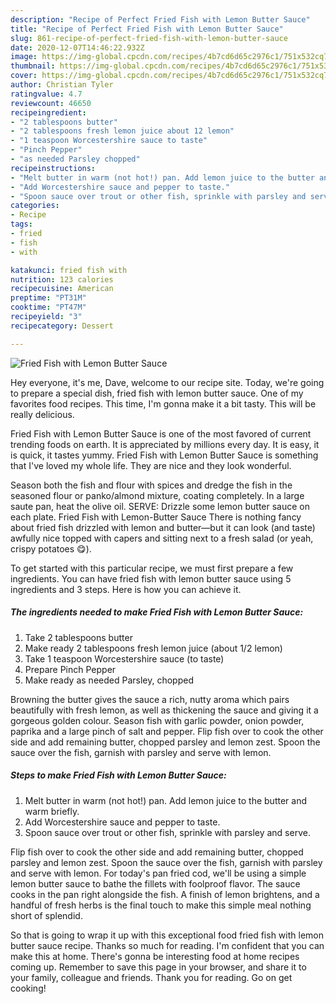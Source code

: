 ```yaml
---
description: "Recipe of Perfect Fried Fish with Lemon Butter Sauce"
title: "Recipe of Perfect Fried Fish with Lemon Butter Sauce"
slug: 861-recipe-of-perfect-fried-fish-with-lemon-butter-sauce
date: 2020-12-07T14:46:22.932Z
image: https://img-global.cpcdn.com/recipes/4b7cd6d65c2976c1/751x532cq70/fried-fish-with-lemon-butter-sauce-recipe-main-photo.jpg
thumbnail: https://img-global.cpcdn.com/recipes/4b7cd6d65c2976c1/751x532cq70/fried-fish-with-lemon-butter-sauce-recipe-main-photo.jpg
cover: https://img-global.cpcdn.com/recipes/4b7cd6d65c2976c1/751x532cq70/fried-fish-with-lemon-butter-sauce-recipe-main-photo.jpg
author: Christian Tyler
ratingvalue: 4.7
reviewcount: 46650
recipeingredient:
- "2 tablespoons butter"
- "2 tablespoons fresh lemon juice about 12 lemon"
- "1 teaspoon Worcestershire sauce to taste"
- "Pinch Pepper"
- "as needed Parsley chopped"
recipeinstructions:
- "Melt butter in warm (not hot!) pan. Add lemon juice to the butter and warm briefly."
- "Add Worcestershire sauce and pepper to taste."
- "Spoon sauce over trout or other fish, sprinkle with parsley and serve."
categories:
- Recipe
tags:
- fried
- fish
- with

katakunci: fried fish with 
nutrition: 123 calories
recipecuisine: American
preptime: "PT31M"
cooktime: "PT47M"
recipeyield: "3"
recipecategory: Dessert

---
```



![Fried Fish with Lemon Butter Sauce](https://img-global.cpcdn.com/recipes/4b7cd6d65c2976c1/751x532cq70/fried-fish-with-lemon-butter-sauce-recipe-main-photo.jpg)

Hey everyone, it's me, Dave, welcome to our recipe site. Today, we're going to prepare a special dish, fried fish with lemon butter sauce. One of my favorites food recipes. This time, I'm gonna make it a bit tasty. This will be really delicious.

Fried Fish with Lemon Butter Sauce is one of the most favored of current trending foods on earth. It is appreciated by millions every day. It is easy, it is quick, it tastes yummy. Fried Fish with Lemon Butter Sauce is something that I've loved my whole life. They are nice and they look wonderful.

Season both the fish and flour with spices and dredge the fish in the seasoned flour or panko/almond mixture, coating completely. In a large saute pan, heat the olive oil. SERVE: Drizzle some lemon butter sauce on each plate. Fried Fish with Lemon-Butter Sauce There is nothing fancy about fried fish drizzled with lemon and butter—but it can look (and taste) awfully nice topped with capers and sitting next to a fresh salad (or yeah, crispy potatoes 😋).


To get started with this particular recipe, we must first prepare a few ingredients. You can have fried fish with lemon butter sauce using 5 ingredients and 3 steps. Here is how you can achieve it.

<!--inarticleads1-->

##### The ingredients needed to make Fried Fish with Lemon Butter Sauce:

1. Take 2 tablespoons butter
1. Make ready 2 tablespoons fresh lemon juice (about 1/2 lemon)
1. Take 1 teaspoon Worcestershire sauce (to taste)
1. Prepare Pinch Pepper
1. Make ready as needed Parsley, chopped


Browning the butter gives the sauce a rich, nutty aroma which pairs beautifully with fresh lemon, as well as thickening the sauce and giving it a gorgeous golden colour. Season fish with garlic powder, onion powder, paprika and a large pinch of salt and pepper. Flip fish over to cook the other side and add remaining butter, chopped parsley and lemon zest. Spoon the sauce over the fish, garnish with parsley and serve with lemon. 

<!--inarticleads2-->

##### Steps to make Fried Fish with Lemon Butter Sauce:

1. Melt butter in warm (not hot!) pan. Add lemon juice to the butter and warm briefly.
1. Add Worcestershire sauce and pepper to taste.
1. Spoon sauce over trout or other fish, sprinkle with parsley and serve.


Flip fish over to cook the other side and add remaining butter, chopped parsley and lemon zest. Spoon the sauce over the fish, garnish with parsley and serve with lemon. For today&#39;s pan fried cod, we&#39;ll be using a simple lemon butter sauce to bathe the fillets with foolproof flavor. The sauce cooks in the pan right alongside the fish. A finish of lemon brightens, and a handful of fresh herbs is the final touch to make this simple meal nothing short of splendid. 

So that is going to wrap it up with this exceptional food fried fish with lemon butter sauce recipe. Thanks so much for reading. I'm confident that you can make this at home. There's gonna be interesting food at home recipes coming up. Remember to save this page in your browser, and share it to your family, colleague and friends. Thank you for reading. Go on get cooking!
